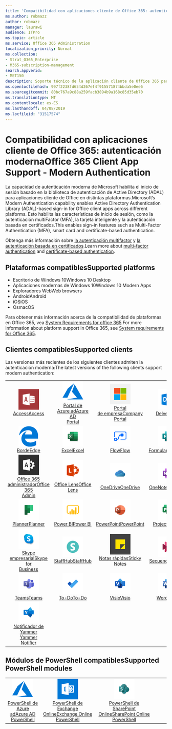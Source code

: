 ```yaml
---
title: 'Compatibilidad con aplicaciones cliente de Office 365: autenticación moderna'
ms.author: robmazz
author: robmazz
manager: laurawi
audience: ITPro
ms.topic: article
ms.service: Office 365 Administration
localization_priority: Normal
ms.collection:
- Strat_O365_Enterprise
- M365-subscription-management
search.appverid:
- MET150
description: Soporte técnico de la aplicación cliente de Office 365 para la autenticación moderna.
ms.openlocfilehash: 997f2238fd654d267ef4f915571874bbda5e0ee6
ms.sourcegitcommit: 80bc767a9c88a259facb3894b9a168c85d35eb70
ms.translationtype: MT
ms.contentlocale: es-ES
ms.lasthandoff: 04/08/2019
ms.locfileid: "31517574"
---
```

# <a name="office-365-client-app-support---modern-authentication"></a><span data-ttu-id="80a05-103">Compatibilidad con aplicaciones cliente de Office 365: autenticación moderna</span><span class="sxs-lookup"><span data-stu-id="80a05-103">Office 365 Client App Support - Modern Authentication</span></span>

<span data-ttu-id="80a05-104">La capacidad de autenticación moderna de Microsoft habilita el inicio de sesión basado en la biblioteca de autenticación de Active Directory (ADAL) para aplicaciones cliente de Office en distintas plataformas.</span><span class="sxs-lookup"><span data-stu-id="80a05-104">Microsoft’s Modern Authentication capability enables Active Directory Authentication Library (ADAL)-based sign-in for Office client apps across different platforms.</span></span> <span data-ttu-id="80a05-105">Esto habilita las características de inicio de sesión, como la autenticación multiFactor (MFA), la tarjeta inteligente y la autenticación basada en certificados.</span><span class="sxs-lookup"><span data-stu-id="80a05-105">This enables sign-in features such as Multi-Factor Authentication (MFA), smart card and certificate-based authentication.</span></span>

<span data-ttu-id="80a05-106">Obtenga más información sobre [la autenticación multifactor](https://docs.microsoft.com/azure/active-directory/authentication/multi-factor-authentication) y [la autenticación basada en certificados](https://docs.microsoft.com/azure/active-directory/active-directory-certificate-based-authentication-get-started).</span><span class="sxs-lookup"><span data-stu-id="80a05-106">Learn more about [multi-factor authentication](https://docs.microsoft.com/azure/active-directory/authentication/multi-factor-authentication) and [certificate-based authentication](https://docs.microsoft.com/azure/active-directory/active-directory-certificate-based-authentication-get-started).</span></span>

## <a name="supported-platforms"></a><span data-ttu-id="80a05-107">Plataformas compatibles</span><span class="sxs-lookup"><span data-stu-id="80a05-107">Supported platforms</span></span>

 - <span data-ttu-id="80a05-108">Escritorio de Windows 10</span><span class="sxs-lookup"><span data-stu-id="80a05-108">Windows 10 Desktop</span></span>
 - <span data-ttu-id="80a05-109">Aplicaciones modernas de Windows 10</span><span class="sxs-lookup"><span data-stu-id="80a05-109">Windows 10 Modern Apps</span></span>
 - <span data-ttu-id="80a05-110">Exploradores Web</span><span class="sxs-lookup"><span data-stu-id="80a05-110">Web browsers</span></span>
 - <span data-ttu-id="80a05-111">Android</span><span class="sxs-lookup"><span data-stu-id="80a05-111">Android</span></span>
 - <span data-ttu-id="80a05-112">iOS</span><span class="sxs-lookup"><span data-stu-id="80a05-112">iOS</span></span>
 - <span data-ttu-id="80a05-113">Os</span><span class="sxs-lookup"><span data-stu-id="80a05-113">macOS</span></span>

<span data-ttu-id="80a05-114">Para obtener más información acerca de la compatibilidad de plataformas en Office 365, vea [System Requirements for office 365](https://products.office.com/office-system-requirements).</span><span class="sxs-lookup"><span data-stu-id="80a05-114">For more information about platform support in Office 365, see [System requirements for Office 365](https://products.office.com/office-system-requirements).</span></span>

## <a name="supported-clients"></a><span data-ttu-id="80a05-115">Clientes compatibles</span><span class="sxs-lookup"><span data-stu-id="80a05-115">Supported clients</span></span>

<span data-ttu-id="80a05-116">Las versiones más recientes de los siguientes clientes admiten la autenticación moderna:</span><span class="sxs-lookup"><span data-stu-id="80a05-116">The latest versions of the following clients support modern authentication:</span></span>

| | | | | | |
|:---:|:---:|:---:|:---:|:---:|:---:|
| ![Icono de acceso](media/o365-access-64x64.png) <br> [<span data-ttu-id="80a05-118">Access</span><span class="sxs-lookup"><span data-stu-id="80a05-118">Access</span></span>](https://products.office.com/access) | ![Icono de Azure](media/o365-azure-64x64.png) <br> [<span data-ttu-id="80a05-120">Portal de <br> Azure ad</span><span class="sxs-lookup"><span data-stu-id="80a05-120">Azure AD <br> Portal</span></span> ](https://azure.microsoft.com/features/azure-portal/) | ![Icono del portal de empresa](media/o365-microsoft-64x64.png) <br> [<span data-ttu-id="80a05-122">Portal <br> de empresa</span><span class="sxs-lookup"><span data-stu-id="80a05-122">Company <br> Portal</span></span> ](https://docs.microsoft.com/intune-user-help/sign-in-to-the-company-portal) | ![Icono de Delve](media/o365-delve-64x64.png) <br> [<span data-ttu-id="80a05-124">Delve</span><span class="sxs-lookup"><span data-stu-id="80a05-124">Delve</span></span>](https://products.office.com/business/intelligent-search) | ![Icono de Dynamics 365](media/o365-dynamics365-64x64.png) <br> [<span data-ttu-id="80a05-126">Dynamics 365</span><span class="sxs-lookup"><span data-stu-id="80a05-126">Dynamics 365</span></span>](https://dynamics.microsoft.com) 
| ![Icono de borde](media/o365-edge-64x64.png) <br> [<span data-ttu-id="80a05-128">Borde</span><span class="sxs-lookup"><span data-stu-id="80a05-128">Edge</span></span>](https://www.microsoft.com/windows/microsoft-edge) | ![Icono de Excel](media/o365-excel-64x64.png) <br> [<span data-ttu-id="80a05-130">Excel</span><span class="sxs-lookup"><span data-stu-id="80a05-130">Excel</span></span>](https://products.office.com/excel) | ![Icono de flujo](media/o365-flow-64x64.png) <br> [<span data-ttu-id="80a05-132">Flow</span><span class="sxs-lookup"><span data-stu-id="80a05-132">Flow</span></span>](https://flow.microsoft.com) | ![Icono formularios](media/o365-forms-64x64.png) <br> [<span data-ttu-id="80a05-134">Formularios</span><span class="sxs-lookup"><span data-stu-id="80a05-134">Forms</span></span>](https://flow.microsoft.com/connectors/shared_microsoftforms/microsoft-forms/) | ![Icono de Kaizala](media/o365-kaizala-64x64.png) <br> [<span data-ttu-id="80a05-136">Kaizala</span><span class="sxs-lookup"><span data-stu-id="80a05-136">Kaizala</span></span>](https://products.office.com/en/business/microsoft-kaizala) 
| ![Icono de Office 365 administrador](media/o365-o365admin-64x64.png) <br> [<span data-ttu-id="80a05-138">Office 365 <br> administrador</span><span class="sxs-lookup"><span data-stu-id="80a05-138">Office 365 <br> Admin</span></span>](https://products.office.com/business/manage-office-365-admin-app) | ![Icono de lente](media/o365-lens-64x64.png) <br> [<span data-ttu-id="80a05-140">Office Lens</span><span class="sxs-lookup"><span data-stu-id="80a05-140">Office Lens</span></span>](https://www.microsoft.com/p/office-lens/9wzdncrfj3t8?activetab=pivot%3Aoverviewtab) | ![Icono de OneDrive para la empresa](media/o365-OneDrive-64x64.png) <br> [<span data-ttu-id="80a05-142">OneDrive</span><span class="sxs-lookup"><span data-stu-id="80a05-142">OneDrive</span></span>](https://products.office.com/onedrive-for-business/online-cloud-storage) |  ![Icono de OneNote](media/o365-OneNote-64x64.png) <br> [<span data-ttu-id="80a05-144">OneNote</span><span class="sxs-lookup"><span data-stu-id="80a05-144">OneNote</span></span>](https://products.office.com/onenote) | ![Icono de Outlook](media/o365-outlook-64x64.png) <br> [<span data-ttu-id="80a05-146">Outlook</span><span class="sxs-lookup"><span data-stu-id="80a05-146">Outlook</span></span>](https://products.office.com/outlook) 
| ![Icono de Planner](media/o365-planner-64x64.png) <br> [<span data-ttu-id="80a05-148">Planner</span><span class="sxs-lookup"><span data-stu-id="80a05-148">Planner</span></span>](https://products.office.com/business/task-management-software) | ![Icono de PowerBI](media/o365-powerbi-64x64.png) <br> [<span data-ttu-id="80a05-150">Power BI</span><span class="sxs-lookup"><span data-stu-id="80a05-150">Power BI</span></span>](https://powerbi.microsoft.com)| ![Icono de PowerPoint](media/o365-powerpoint-64x64.png) <br> [<span data-ttu-id="80a05-152">PowerPoint</span><span class="sxs-lookup"><span data-stu-id="80a05-152">PowerPoint</span></span>](https://products.office.com/powerpoint) | ![Icono de proyecto](media/o365-project-64x64.png) <br> [<span data-ttu-id="80a05-154">Project</span><span class="sxs-lookup"><span data-stu-id="80a05-154">Project</span></span>](https://products.office.com/project) | ![Icono de SharePoint](media/o365-sharepoint-64x64.png) <br> [<span data-ttu-id="80a05-156">SharePoint</span><span class="sxs-lookup"><span data-stu-id="80a05-156">Sharepoint</span></span>](https://products.office.com/sharepoint) 
| ![Icono de Skype empresarial](media/o365-skypeforbusiness-64x64.png) <br> [<span data-ttu-id="80a05-158">Skype <br> empresarial</span><span class="sxs-lookup"><span data-stu-id="80a05-158">Skype for <br> Business</span></span>](https://www.skype.com/business/) | ![Icono de StaffHub](media/o365-staffhub-64x64.png) <br> [<span data-ttu-id="80a05-160">StaffHub</span><span class="sxs-lookup"><span data-stu-id="80a05-160">StaffHub</span></span>](https://products.office.com/microsoft-staffhub/staff-scheduling-software)| ![Icono de notas adhesivas](media/o365-stickynotes-64x64.png) <br> [<span data-ttu-id="80a05-162">Notas rápidas</span><span class="sxs-lookup"><span data-stu-id="80a05-162">Sticky Notes</span></span>](https://www.microsoft.com/p/microsoft-sticky-notes/9nblggh4qghw) | ![Icono de secuencia](media/o365-stream-64x64.png) <br> [<span data-ttu-id="80a05-164">Secuencia</span><span class="sxs-lookup"><span data-stu-id="80a05-164">Stream</span></span>](https://stream.microsoft.com) | ![Icono de Sway](media/o365-sway-64x64.png) <br> [<span data-ttu-id="80a05-166">Sway</span><span class="sxs-lookup"><span data-stu-id="80a05-166">Sway</span></span>](https://sway.com) 
| ![Icono de Teams](media/o365-teams-64x64.png) <br> [<span data-ttu-id="80a05-168">Teams</span><span class="sxs-lookup"><span data-stu-id="80a05-168">Teams</span></span>](https://products.office.com/microsoft-teams/group-chat-software) | ![Icono de tarea pendiente](media/o365-todo-64x64.png) <br> [<span data-ttu-id="80a05-170">To-Do</span><span class="sxs-lookup"><span data-stu-id="80a05-170">To-Do</span></span>](https://todo.microsoft.com) | ![Icono de Visio](media/o365-visio-64x64.png) <br> [<span data-ttu-id="80a05-172">Visio</span><span class="sxs-lookup"><span data-stu-id="80a05-172">Visio</span></span>](https://products.office.com/visio/flowchart-software) | ![Icono de Word](media/o365-word-64x64.png) <br> [<span data-ttu-id="80a05-174">Word</span><span class="sxs-lookup"><span data-stu-id="80a05-174">Word</span></span>](https://products.office.com/word) | ![Icono de Yammer](media/o365-yammer-64x64.png) <br> [<span data-ttu-id="80a05-176">Yammer</span><span class="sxs-lookup"><span data-stu-id="80a05-176">Yammer</span></span>](https://products.office.com/yammer/yammer-overview) 
| ![Icono de Yammer](media/o365-yammer-64x64.png) <br> [<span data-ttu-id="80a05-178">Notificador de Yammer <br></span><span class="sxs-lookup"><span data-stu-id="80a05-178">Yammer <br> Notifier</span></span>](https://products.office.com/yammer/yammer-overview) |  |

## <a name="supported-powershell-modules"></a><span data-ttu-id="80a05-179">Módulos de PowerShell compatibles</span><span class="sxs-lookup"><span data-stu-id="80a05-179">Supported PowerShell modules</span></span>

| | | | | | |
|:---:|:---:|:---:|:---:|:---:|:---:|
| ![Icono de Azure](media/o365-azure-64x64.png) <br> [<span data-ttu-id="80a05-181">PowerShell de <br> Azure ad</span><span class="sxs-lookup"><span data-stu-id="80a05-181">Azure AD <br> PowerShell</span></span>](https://docs.microsoft.com/powershell/azure/active-directory/overview?view=azureadps-2.0) | ![Icono de Exchange](media/o365-exchange-64x64.png) <br> [<span data-ttu-id="80a05-183">PowerShell de <br> Exchange Online</span><span class="sxs-lookup"><span data-stu-id="80a05-183">Exchange Online <br> PowerShell</span></span>](https://docs.microsoft.com/powershell/exchange/exchange-online/exchange-online-powershell?view=exchange-ps) | ![Icono de SharePoint](media/o365-sharepoint-64x64.png) <br> [<span data-ttu-id="80a05-185">PowerShell de <br> SharePoint Online</span><span class="sxs-lookup"><span data-stu-id="80a05-185">SharePoint Online <br> PowerShell</span></span>](https://docs.microsoft.com/sharepoint/manage-team-and-communication-sites-in-powershell)